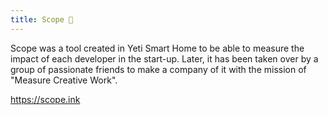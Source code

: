 ```yaml
---
title: Scope 🔬
---
```


Scope was a tool created in Yeti Smart Home to be able to measure the impact of
each developer in the start-up. Later, it has been taken over by a group of passionate
friends to make a company of it with the mission of "Measure Creative Work".

https://scope.ink